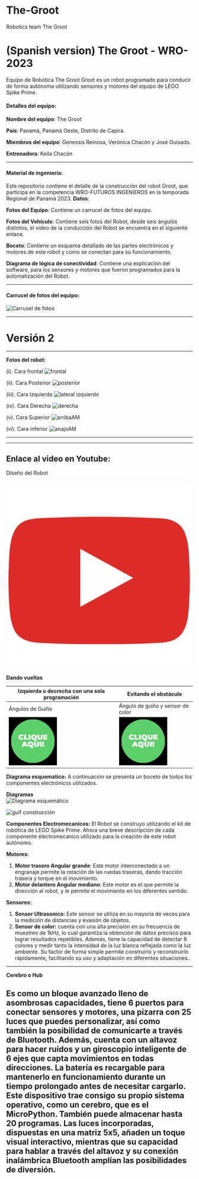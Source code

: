 # The-Groot
Robotics team The Groot
# (Spanish version) The Groot - WRO-2023
Equipo de Robótica The Groot
Groot es un robot programado para conducir de forma autónoma utilizando sensores y motores del equipo de LEGO Spike Prime.

#### Detalles del equipo:
**Nombre del equipo**: The Groot

**País**: Panamá, Panamá Oeste, Distrito de Capira.

**Miembros del equipo**: Genessis Reinosa, Verónica Chacón y José Guisado.

**Entrenadora**: Keila Chacón 

--------------------

#### Material de ingenieria:
Este repositorio contiene el detalle de la construcción del robot Groot, que participa en la competencia WRO-FUTUROS INGENIEROS en la temporada Regional de Panamá 2023.
**Datos**:

**Fotos del Equipo**: Contiene un carrucel de fotos del equipo.

**Fotos del Vehículo**: Contiene seis fotos del Robot, desde seis ángulos distintos, el video de la conducción del Robot se encuentra en el siguiente enlace.

**Boceto**: Contiene un esquema detallado de las partes electrónicos y motores de este robot y como se conectan para su funcionamiento. 

**Diagrama de lógica de conectividad**: Contiene una explicación del software, para los sensores y motores que fueron programados para la automatización del Robot.

---------

#### Carrucel de fotos del equipo:
![Carrusel de fotos ](https://github.com/ProfaKeila/The-Groot/assets/112026718/af9ee1f7-a4c2-4ad2-b629-48ccbaddd912)

------------------------------------
# **Versión 2**
------------------------------------

**Fotos del robot:**

(i).	Cara frontal
 ![frontal](https://github.com/ProfaKeila/The-Groot/assets/112026718/7c74ec36-7037-46b6-8f93-2ec1be524e89)


(ii).	Cara Posterior
 ![posterior](https://github.com/ProfaKeila/The-Groot/assets/112026718/6d06613f-7661-411a-9901-563f9ba9ef47)


(iii). Cara Izquierda
 ![lateral izquierdo](https://github.com/ProfaKeila/The-Groot/assets/112026718/59579062-eff8-4158-9bdd-41f98c15f96a)


(iv).	Cara Derecha
 ![derecha](https://github.com/ProfaKeila/The-Groot/assets/112026718/0f1625d7-346f-41c9-bd50-10b3decb72f8)


(v).	Cara Superior
 ![arribaAM](https://github.com/ProfaKeila/The-Groot/assets/112026718/6e5b0fe3-5fef-454f-99ef-0739b9e6584a)


(vi).	Cara inferior
![anajoAM](https://github.com/ProfaKeila/The-Groot/assets/112026718/7a0d0976-071c-4e49-992f-f4d3f9726c4b)

  
------------------------------------------------
------------------------------------------------

## **Enlace al video en Youtube**:

Diseño del Robot

[![Explain](assets/545.png)](https://youtu.be/4QOwgeUl5-I?si=DpHX9Tr0fYKvHIKd)

**Dando vueltas**

| Izquierda o decrecha con una sola programación | Evitando el obstáculo |
| --- | --- |
| Ángulos de Guiño | Ángulo de guiño y sensor de color |
| [![Left_Video](assets/GreenClick.jpeg)](https://youtu.be/2Pd3Xvt8iUM) | [![Left_Video](assets/GreenClick.jpeg)](https://youtu.be/_-UqVCLI1og?si=oOWh4Tbge2MKK2M2) |

**Diagrama esquematico:**
A continuación se presenta un boceto de todos los componentes electrónicos utilizados.
 
**Diagramas**  
![Diagrama esquemático ](https://github.com/ProfaKeila/The-Groot/assets/112026718/0ed0c8ac-8561-4d94-a89e-b28cebbeec75)

![guif construcción](https://github.com/ProfaKeila/The-Groot/assets/112026718/a383674c-7c57-477c-a89f-57e265497314)

**Componentes Electromecanicos:**
El Robot se construyo utilizando el kit de robótica de LEGO Spike Prime. Ahora una breve descripción de cada componente electromecanico utilizado para la creación de este robot autónomo.

**Motores:** 
1.	**Motor trasero Angular grande**: Este  motor interconectado a un engranaje  permite la rotación de las ruedas traseras, dando tracción trasera y torque en el movimiento.
2.	**Motor delantero Angular mediano**: Este motor es el que permite la dirección al robot, y le permite el movimiento en los diferentes sentido.

**Sensores:**
1.	**Sensor Ultrasonico:** Este sensor se utiliza en su mayoría de veces para la medición de distancias y evasión de objetos.
3.	**Sensor de color:** cuenta con una alta precisión en su frecuencia de muestreo de 1kHz, lo cual garantiza la obtención de datos precisos para lograr resultados repetibles. Además, tiene la capacidad de detectar 8 colores y medir tanto la intensidad de la luz blanca reflejada como la luz ambiente. Su factor de forma simple permite construirlo y reconstruirlo rápidamente, facilitando su uso y adaptación en diferentes situaciones..

----------------------------------------------------------
**Cerebro o Hub**

Es como un bloque avanzado lleno de asombrosas capacidades, tiene 6 puertos para conectar sensores y motores, una pizarra con 25 luces que puedes personalizar, así como también la posibilidad de comunicarte a través de Bluetooth. Además, cuenta con un altavoz para hacer ruidos y un giroscopio inteligente de 6 ejes que capta movimientos en todas direcciones.
La batería es recargable para mantenerlo en funcionamiento durante un tiempo prolongado antes de necesitar cargarlo. Este dispositivo trae consigo su propio sistema operativo, como un cerebro, que es el MicroPython. También puede almacenar hasta 20 programas.
Las luces incorporadas, dispuestas en una matriz 5x5, añaden un toque visual interactivo, mientras que su capacidad para hablar a través del altavoz y su conexión inalámbrica Bluetooth amplían las posibilidades de diversión. 
----------------------------------------------------------
